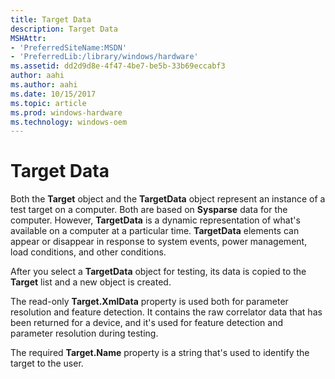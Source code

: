 ```yaml
---
title: Target Data
description: Target Data
MSHAttr:
- 'PreferredSiteName:MSDN'
- 'PreferredLib:/library/windows/hardware'
ms.assetid: dd2d9d8e-4f47-4be7-be5b-33b69eccabf3
author: aahi
ms.author: aahi
ms.date: 10/15/2017
ms.topic: article
ms.prod: windows-hardware
ms.technology: windows-oem
---
```


# Target Data


Both the **Target** object and the **TargetData** object represent an instance of a test target on a computer. Both are based on **Sysparse** data for the computer. However, **TargetData** is a dynamic representation of what's available on a computer at a particular time. **TargetData** elements can appear or disappear in response to system events, power management, load conditions, and other conditions.

After you select a **TargetData** object for testing, its data is copied to the **Target** list and a new object is created.

The read-only **Target.XmlData** property is used both for parameter resolution and feature detection. It contains the raw correlator data that has been returned for a device, and it's used for feature detection and parameter resolution during testing.

The required **Target.Name** property is a string that's used to identify the target to the user.

 

 






